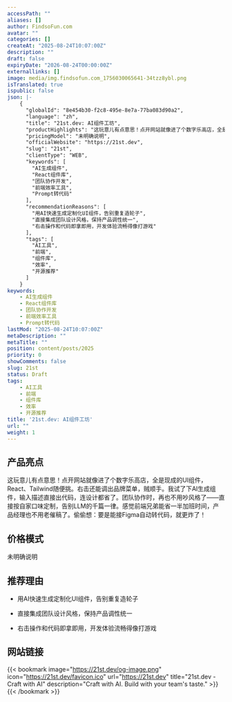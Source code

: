 ```yaml
---
accessPath: ""
aliases: []
author: FindsoFun.com
avatar: ""
categories: []
createAt: "2025-08-24T10:07:00Z"
description: ""
draft: false
expiryDate: "2026-08-24T00:00:00Z"
externallinks: []
image: media/img.findsofun.com_1756030065641-34tzz8ybl.png
isTranslated: true
ispublic: false
json: |-
    {
      "globalId": "8e454b30-f2c8-495e-8e7a-77ba083d90a2",
      "language": "zh",
      "title": "21st.dev: AI组件工坊",
      "productHighlights": "这玩意儿有点意思！点开网站就像进了个数字乐高店，全是现成的UI组件，React、Tailwind随便挑。右击还能调出品牌菜单，贼顺手。我试了下AI生成组件，输入描述直接出代码，连设计都省了。团队协作时，再也不用吵风格了——直接按自家口味定制，告别LLM的千篇一律。感觉前端兄弟能省一半加班时间，产品经理也不用老催稿了。偷偷想：要是能接Figma自动转代码，就更炸了！",
      "pricingModel": "未明确说明",
      "officialWebsite": "https://21st.dev",
      "slug": "21st",
      "clientType": "WEB",
      "keywords": [
        "AI生成组件",
        "React组件库",
        "团队协作开发",
        "前端效率工具",
        "Prompt转代码"
      ],
      "recommendationReasons": [
        "用AI快速生成定制化UI组件，告别重复造轮子",
        "直接集成团队设计风格，保持产品调性统一",
        "右击操作和代码即拿即用，开发体验流畅得像打游戏"
      ],
      "tags": [
        "AI工具",
        "前端",
        "组件库",
        "效率",
        "开源推荐"
      ]
    }
keywords:
    - AI生成组件
    - React组件库
    - 团队协作开发
    - 前端效率工具
    - Prompt转代码
lastMod: "2025-08-24T10:07:00Z"
metaDescription: ""
metaTitle: ""
position: content/posts/2025
priority: 0
showComments: false
slug: 21st
status: Draft
tags:
    - AI工具
    - 前端
    - 组件库
    - 效率
    - 开源推荐
title: '21st.dev: AI组件工坊'
url: ""
weight: 1
---
```

## 产品亮点
这玩意儿有点意思！点开网站就像进了个数字乐高店，全是现成的UI组件，React、Tailwind随便挑。右击还能调出品牌菜单，贼顺手。我试了下AI生成组件，输入描述直接出代码，连设计都省了。团队协作时，再也不用吵风格了——直接按自家口味定制，告别LLM的千篇一律。感觉前端兄弟能省一半加班时间，产品经理也不用老催稿了。偷偷想：要是能接Figma自动转代码，就更炸了！

## 价格模式
<!--more-->未明确说明

## 推荐理由
- 用AI快速生成定制化UI组件，告别重复造轮子

- 直接集成团队设计风格，保持产品调性统一

- 右击操作和代码即拿即用，开发体验流畅得像打游戏

## 网站链接
{{< bookmark image="https://21st.dev/og-image.png" icon="https://21st.dev/favicon.ico" url="https://21st.dev" title="21st.dev - Craft with AI" description="Craft with AI. Build with your team's taste." >}}
{{< /bookmark >}}


